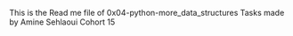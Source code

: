 This is the Read me file of 0x04-python-more_data_structures Tasks
made by Amine Sehlaoui
Cohort 15
